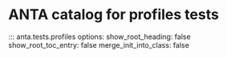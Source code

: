 <!--
  ~ Copyright (c) 2023 Arista Networks, Inc.
  ~ Use of this source code is governed by the Apache License 2.0
  ~ that can be found in the LICENSE file.
  -->

# ANTA catalog for profiles tests

::: anta.tests.profiles
    options:
      show_root_heading: false
      show_root_toc_entry: false
      merge_init_into_class: false
